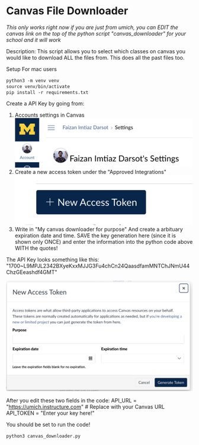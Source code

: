 # Canvas File Downloader

*This only works right now if you are just from umich, you can EDIT the canvas link on the top of the python script "canvas_downloader" for your school and it will work*

Description: This script allows you to select which classes on canvas you would like to download ALL the files from. This does all the past files too. 



Setup 
For mac users
```
python3 -m venv venv
source venv/bin/activate
pip install -r requirements.txt
```


Create a API Key by going from:
1. Accounts settings in Canvas
![alt text](image.png)
2. Create a new access token under the "Approved Integrations"
![alt text](image-1.png)
3. Write in "My canvas downloader for purpose" And create a arbituary expiration date and time. SAVE the key generation here (since it is shown only ONCE) and enter the information into the python code above WITH the quotes!

The API Key looks something like this:
"1700~L9MPJL2342BXyeKxxMJJG3Fu4chCn24QaasdfamMNTChJNmU44ChzGEeashdf4GMT"
 
![alt text](image-2.png)

After you edit these two fields in the code:
API_URL = "https://umich.instructure.com"  # Replace with your Canvas URL
API_TOKEN = "Enter your key here!"

You should be set to run the code!
``` 
python3 canvas_downloader.py 
```


